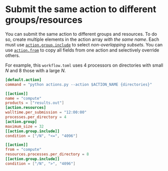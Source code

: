 # Submit the same action to different groups/resources

You can submit the same action to different groups and resources. To do so,
create multiple elements in the action array *with the same name*. Each must use
[`action.group.include`] to select *non-overlapping subsets*. You can use
[`action.from`] to copy all fields from one action and selectively override others.

For example, this `workflow.toml` uses 4 processors on directories with small *N* and 8
those with a large *N*.

```toml
[default.action]
command = "python actions.py --action $ACTION_NAME {directories}"

[[action]]
name = "compute"
products = ["results.out"]
[action.resources]
walltime.per_submission = "12:00:00"
processes.per_directory = 4
[action.group]
maximum_size = 32
[[action.group.include]]
condition = ["/N", "<=", "4096"]

[[action]]
from = "compute"
resources.processes.per_directory = 8
[[action.group.include]]
condition = ["/N", ">", "4096"]
```

[`action.group.include`]: ../../workflow/action/group.md#include
[`action.from`]: ../../workflow/action/index.md#from
